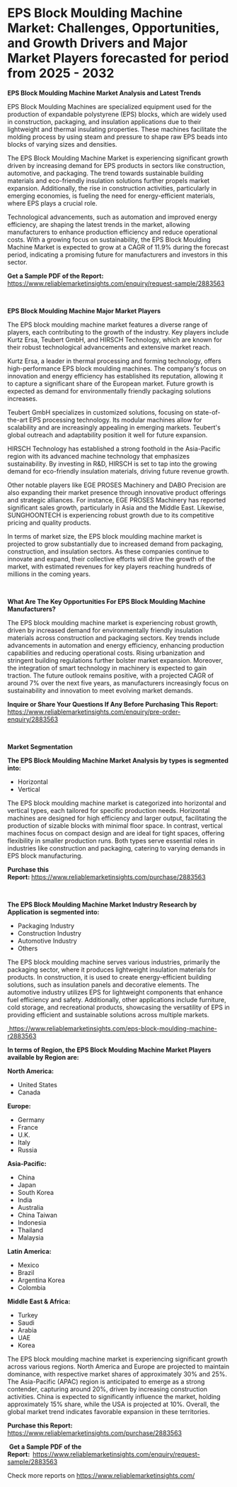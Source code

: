<p><h1>EPS Block Moulding Machine Market: Challenges, Opportunities, and Growth Drivers and Major Market Players forecasted for period from 2025 - 2032</h1></p><p><strong>EPS Block Moulding Machine Market Analysis and Latest Trends</strong></p>
<p><p>EPS Block Moulding Machines are specialized equipment used for the production of expandable polystyrene (EPS) blocks, which are widely used in construction, packaging, and insulation applications due to their lightweight and thermal insulating properties. These machines facilitate the molding process by using steam and pressure to shape raw EPS beads into blocks of varying sizes and densities.</p><p>The EPS Block Moulding Machine Market is experiencing significant growth driven by increasing demand for EPS products in sectors like construction, automotive, and packaging. The trend towards sustainable building materials and eco-friendly insulation solutions further propels market expansion. Additionally, the rise in construction activities, particularly in emerging economies, is fueling the need for energy-efficient materials, where EPS plays a crucial role.</p><p>Technological advancements, such as automation and improved energy efficiency, are shaping the latest trends in the market, allowing manufacturers to enhance production efficiency and reduce operational costs. With a growing focus on sustainability, the EPS Block Moulding Machine Market is expected to grow at a CAGR of 11.9% during the forecast period, indicating a promising future for manufacturers and investors in this sector.</p></p>
<p><strong>Get a Sample PDF of the Report:&nbsp;</strong> <a href="https://www.reliablemarketinsights.com/enquiry/request-sample/2883563?utm_campaign=3065&utm_medium=2&utm_source=Github&utm_content=ia&utm_term=13032025&utm_id=eps-block-moulding-machine">https://www.reliablemarketinsights.com/enquiry/request-sample/2883563</a></p>
<p>&nbsp;</p>
<p><strong>EPS Block Moulding Machine Major Market Players</strong></p>
<p><p>The EPS block moulding machine market features a diverse range of players, each contributing to the growth of the industry. Key players include Kurtz Ersa, Teubert GmbH, and HIRSCH Technology, which are known for their robust technological advancements and extensive market reach. </p><p>Kurtz Ersa, a leader in thermal processing and forming technology, offers high-performance EPS block moulding machines. The company's focus on innovation and energy efficiency has established its reputation, allowing it to capture a significant share of the European market. Future growth is expected as demand for environmentally friendly packaging solutions increases.</p><p>Teubert GmbH specializes in customized solutions, focusing on state-of-the-art EPS processing technology. Its modular machines allow for scalability and are increasingly appealing in emerging markets. Teubert's global outreach and adaptability position it well for future expansion.</p><p>HIRSCH Technology has established a strong foothold in the Asia-Pacific region with its advanced machine technology that emphasizes sustainability. By investing in R&D, HIRSCH is set to tap into the growing demand for eco-friendly insulation materials, driving future revenue growth.</p><p>Other notable players like EGE PROSES Machinery and DABO Precision are also expanding their market presence through innovative product offerings and strategic alliances. For instance, EGE PROSES Machinery has reported significant sales growth, particularly in Asia and the Middle East. Likewise, SUNGHOONTECH is experiencing robust growth due to its competitive pricing and quality products.</p><p>In terms of market size, the EPS block moulding machine market is projected to grow substantially due to increased demand from packaging, construction, and insulation sectors. As these companies continue to innovate and expand, their collective efforts will drive the growth of the market, with estimated revenues for key players reaching hundreds of millions in the coming years.</p></p>
<p>&nbsp;</p>
<p><strong>What Are The Key Opportunities For EPS Block Moulding Machine Manufacturers?</strong></p>
<p><p>The EPS block moulding machine market is experiencing robust growth, driven by increased demand for environmentally friendly insulation materials across construction and packaging sectors. Key trends include advancements in automation and energy efficiency, enhancing production capabilities and reducing operational costs. Rising urbanization and stringent building regulations further bolster market expansion. Moreover, the integration of smart technology in machinery is expected to gain traction. The future outlook remains positive, with a projected CAGR of around 7% over the next five years, as manufacturers increasingly focus on sustainability and innovation to meet evolving market demands.</p></p>
<p><strong>Inquire or Share Your Questions If Any Before Purchasing This Report:</strong> <a href="https://www.reliablemarketinsights.com/enquiry/pre-order-enquiry/2883563?utm_campaign=3065&utm_medium=2&utm_source=Github&utm_content=ia&utm_term=13032025&utm_id=eps-block-moulding-machine">https://www.reliablemarketinsights.com/enquiry/pre-order-enquiry/2883563</a></p>
<p>&nbsp;</p>
<p><strong>Market Segmentation</strong></p>
<p><strong>The EPS Block Moulding Machine Market Analysis by types is segmented into:</strong></p>
<p><ul><li>Horizontal</li><li>Vertical</li></ul></p>
<p><p>The EPS block moulding machine market is categorized into horizontal and vertical types, each tailored for specific production needs. Horizontal machines are designed for high efficiency and larger output, facilitating the production of sizable blocks with minimal floor space. In contrast, vertical machines focus on compact design and are ideal for tight spaces, offering flexibility in smaller production runs. Both types serve essential roles in industries like construction and packaging, catering to varying demands in EPS block manufacturing.</p></p>
<p><strong>Purchase this Report:&nbsp;</strong><a href="https://www.reliablemarketinsights.com/purchase/2883563?utm_campaign=3065&utm_medium=2&utm_source=Github&utm_content=ia&utm_term=13032025&utm_id=eps-block-moulding-machine">https://www.reliablemarketinsights.com/purchase/2883563</a></p>
<p>&nbsp;</p>
<p><strong>The EPS Block Moulding Machine Market Industry Research by Application is segmented into:</strong></p>
<p><ul><li>Packaging Industry</li><li>Construction Industry</li><li>Automotive Industry</li><li>Others</li></ul></p>
<p><p>The EPS block moulding machine serves various industries, primarily the packaging sector, where it produces lightweight insulation materials for products. In construction, it is used to create energy-efficient building solutions, such as insulation panels and decorative elements. The automotive industry utilizes EPS for lightweight components that enhance fuel efficiency and safety. Additionally, other applications include furniture, cold storage, and recreational products, showcasing the versatility of EPS in providing efficient and sustainable solutions across multiple markets.</p></p>
<p><a href="https://www.reliablemarketinsights.com/eps-block-moulding-machine-r2883563?utm_campaign=3065&utm_medium=2&utm_source=Github&utm_content=ia&utm_term=13032025&utm_id=eps-block-moulding-machine">&nbsp;https://www.reliablemarketinsights.com/eps-block-moulding-machine-r2883563</a></p>
<p><strong>In terms of Region, the EPS Block Moulding Machine Market Players available by Region are:</strong></p>
<p>
    <p> <strong> North America: </strong>
        <ul>
            <li>United States</li>
            <li>Canada</li>
        </ul>
        </p> 
    <p> <strong> Europe: </strong>
        <ul>
            <li>Germany</li>
            <li>France</li>
            <li>U.K.</li>
            <li>Italy</li>
            <li>Russia</li>
        </ul>
        </p> 
    <p> <strong> Asia-Pacific: </strong>
        <ul>
            <li>China</li>
            <li>Japan</li>
            <li>South Korea</li>
            <li>India</li>
            <li>Australia</li>
            <li>China Taiwan</li>
            <li>Indonesia</li>
            <li>Thailand</li>
            <li>Malaysia</li>
        </ul>
        </p> 
    <p> <strong> Latin America: </strong>
        <ul>
            <li>Mexico</li>
            <li>Brazil</li>
            <li>Argentina Korea</li>
            <li>Colombia</li>
        </ul>
        </p> 
    <p> <strong> Middle East & Africa: </strong>
        <ul>
            <li>Turkey</li>
            <li>Saudi</li>
            <li>Arabia</li>
            <li>UAE</li>
            <li>Korea</li>
        </ul>
    </p>
    </p>
<p><p>The EPS block moulding machine market is experiencing significant growth across various regions. North America and Europe are projected to maintain dominance, with respective market shares of approximately 30% and 25%. The Asia-Pacific (APAC) region is anticipated to emerge as a strong contender, capturing around 20%, driven by increasing construction activities. China is expected to significantly influence the market, holding approximately 15% share, while the USA is projected at 10%. Overall, the global market trend indicates favorable expansion in these territories.</p></p>
<p><strong>Purchase this Report: </strong><a href="https://www.reliablemarketinsights.com/purchase/2883563?utm_campaign=3065&utm_medium=2&utm_source=Github&utm_content=ia&utm_term=13032025&utm_id=eps-block-moulding-machine">https://www.reliablemarketinsights.com/purchase/2883563</a></p>
<p>&nbsp;<strong>Get a Sample PDF of the Report:&nbsp;&nbsp;</strong><a href="https://www.reliablemarketinsights.com/enquiry/request-sample/2883563?utm_campaign=3065&utm_medium=2&utm_source=Github&utm_content=ia&utm_term=13032025&utm_id=eps-block-moulding-machine">https://www.reliablemarketinsights.com/enquiry/request-sample/2883563</a></p>
<p><strong></strong></p>
<p>Check more reports on <a href="https://www.reliablemarketinsights.com/?utm_campaign=3065&utm_medium=2&utm_source=Github&utm_content=ia&utm_term=13032025&utm_id=eps-block-moulding-machine">https://www.reliablemarketinsights.com/</a></p>